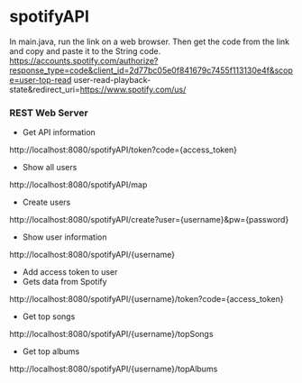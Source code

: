# spotifyAPI

In main.java, run the link on a web browser. Then get the code from the link and copy and paste it to the String code. 
https://accounts.spotify.com/authorize?response_type=code&client_id=2d77bc05e0f841679c7455f113130e4f&scope=user-top-read user-read-playback-state&redirect_uri=https://www.spotify.com/us/

### REST Web Server

- Get API information

http://localhost:8080/spotifyAPI/token?code={access_token}

- Show all users

http://localhost:8080/spotifyAPI/map

- Create users

http://localhost:8080/spotifyAPI/create?user={username}&pw={password}

- Show user information

http://localhost:8080/spotifyAPI/{username}

- Add access token to user
- Gets data from Spotify

http://localhost:8080/spotifyAPI/{username}/token?code={access_token}

- Get top songs

http://localhost:8080/spotifyAPI/{username}/topSongs

- Get top albums

http://localhost:8080/spotifyAPI/{username}/topAlbums
